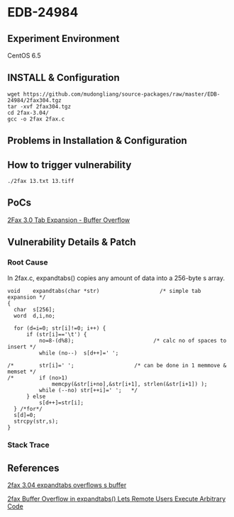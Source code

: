 # EDB-24984

## Experiment Environment

CentOS 6.5

## INSTALL & Configuration

```
wget https://github.com/mudongliang/source-packages/raw/master/EDB-24984/2fax304.tgz
tar -xvf 2fax304.tgz
cd 2fax-3.04/
gcc -o 2fax 2fax.c
```

## Problems in Installation & Configuration

## How to trigger vulnerability

```
./2fax 13.txt 13.tiff
```

## PoCs

[2Fax 3.0 Tab Expansion - Buffer Overflow](https://www.exploit-db.com/exploits/24984/)

## Vulnerability Details & Patch

### Root Cause

In 2fax.c, expandtabs() copies any amount of data into a 256-byte s array.

```
void    expandtabs(char *str)                   /* simple tab expansion */
{
  char  s[256];
  word  d,i,no;

  for (d=i=0; str[i]!=0; i++) {
      if (str[i]=='\t') {
          no=8-(d%8);                         /* calc no of spaces to insert */
          while (no--)  s[d++]=' ';

/*        str[i]=' ';                   /* can be done in 1 memmove & memset */
/*        if (no>1)
              memcpy(&str[i+no],&str[i+1], strlen(&str[i+1]) );
          while (--no) str[++i]=' ';   */
      } else
          s[d++]=str[i];
  } /*for*/
  s[d]=0;
  strcpy(str,s);
}
```

### Stack Trace

## References

[2fax 3.04 expandtabs overflows s buffer](http://securesoftware.list.cr.yp.to/archive/0/21)

[2fax Buffer Overflow in expandtabs() Lets Remote Users Execute Arbitrary Code](https://securitytracker.com/id/1012564)
